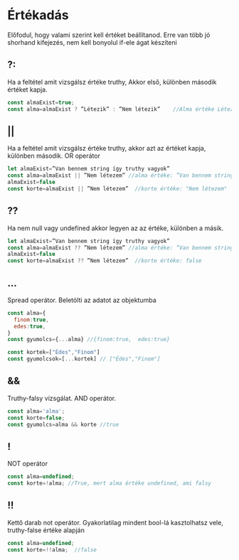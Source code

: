 # Értékadás
Előfodul, hogy valami szerint kell értéket beállítanod. Erre van több jó shorhand kifejezés, nem kell bonyolul if-ele ágat készíteni

## ?:
Ha a feltétel amit vizsgálsz értéke truthy, Akkor első, különben második értéket kapja.

```javascript
const almaExist=true;
const alma=almaExist ? ”Létezik” : ”Nem létezik”	//Alma értéke Létezik lesz
```

## ||
Ha a feltétel amit vizsgálsz értéke truthy, akkor azt az értéket kapja, különben második. OR operátor
```javascript
let almaExist=”Van bennem string így truthy vagyok”
const alma=almaExist || ”Nem létezem” //alma értéke: ”Van bennem string így truthy vagyok”
almaExist=false
const korte=almaExist || ”Nem létezem”  //korte értéke: "Nem létezem"
  ```
## ??
Ha nem null vagy undefined akkor legyen az az értéke, különben a másik. 
```javascript
let almaExist=”Van bennem string így truthy vagyok”
const alma=almaExist ?? ”Nem létezem” //alma értéke: ”Van bennem string így truthy vagyok”
almaExist=false
const korte=almaExist ?? ”Nem létezem”  //korte értéke: false
  ```
## ...
Spread operátor. Beletölti az adatot az objektumba
```javascript
const alma={
  finom:true,
  edes:true,
}
const gyumolcs={...alma} //{finom:true,  edes:true}

const kortek=["Édes","Finom"]
const gyumolcsok=[...kortek] // ["Édes","Finom"]
  ```

## &&
Truthy-falsy vizsgálat. AND operátor.

```javascript
const alma='alma';
const korte=false;
const gyumolcs=alma && korte //true
  ```
 ## !
 NOT operátor
 ```javascript
 const alma=undefined;
 const korte=!alma; //True, mert alma értéke undefined, ami falsy
 ```
 
 ## !!
 Kettő darab not operátor. Gyakorlatilag mindent bool-lá kasztolhatsz vele, truthy-false értéke alapján
 ```javascript
 const alma=undefined;
 const korte=!!alma;  //false
 ```
